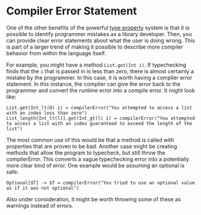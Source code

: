 # Compiler Error Statement

One of the other benefits of the powerful [type property](basics.md) system is that it is possible to identify programmer mistakes as a library developer. Then, you can provide clear error statements about what the user is doing wrong. This is part of a larger trend of making it possible to describe more compiler behavior from within the language itself.

For example, you might have a method `List.get(Int i)`. If typechecking finds that the `i` that is passed in is less than zero, there is almost certainly a mistake by the programmer. In this case, it is worth having a compiler error statement. In this instance, the compiler can give the error back to the programmer and convert the runtime error into a compile error. It might look like:

```
List.get(Int_lt(0) i) = compilerError("You attempted to access a list with an index less than zero")
List_length[Int_lt(l)].get(Int_gt(l) i) = compilerError("You attempted to access a list with an index guaranteed to exceed the length of the list")
```

The most common use of this would be that a method is called with properties that are proven to be bad. Another case might be creating methods that allow the program to typecheck, but still throw the compilerError. This converts a vague typechecking error into a potentially more clear kind of error. One example would be assuming an optional is safe:

```
Optional[$T] -> $T = compilerError("You tried to use an optional value as if it was not optional")
```

Also under consideration, it might be worth throwing some of these as warnings instead of errors.
